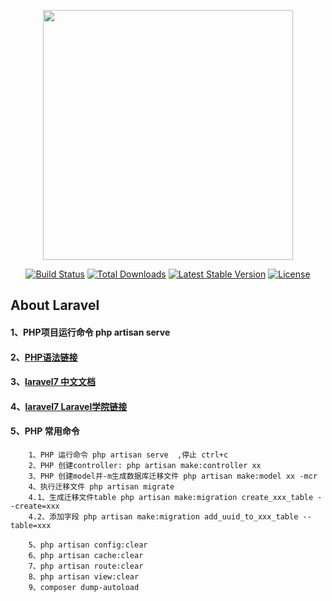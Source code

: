<p align="center"><a href="https://laravel.com" target="_blank"><img src="https://raw.githubusercontent.com/laravel/art/master/logo-lockup/5%20SVG/2%20CMYK/1%20Full%20Color/laravel-logolockup-cmyk-red.svg" width="400"></a></p>

<p align="center">
<a href="https://travis-ci.org/laravel/framework"><img src="https://travis-ci.org/laravel/framework.svg" alt="Build Status"></a>
<a href="https://packagist.org/packages/laravel/framework"><img src="https://poser.pugx.org/laravel/framework/d/total.svg" alt="Total Downloads"></a>
<a href="https://packagist.org/packages/laravel/framework"><img src="https://poser.pugx.org/laravel/framework/v/stable.svg" alt="Latest Stable Version"></a>
<a href="https://packagist.org/packages/laravel/framework"><img src="https://poser.pugx.org/laravel/framework/license.svg" alt="License"></a>
</p>

## About Laravel

#### 1、PHP项目运行命令 php artisan serve
#### 2、[PHP语法链接](https://www.runoob.com/php/php-tutorial.html)
#### 3、[laravel7 中文文档](https://learnku.com/docs/laravel/7.x/installation/7447)
#### 4、[laravel7 Laravel学院链接](https://learnku.com/docs/laravel/7.x/installation/7447)

#### 5、PHP 常用命令
```
    1、PHP 运行命令 php artisan serve  ,停止 ctrl+c
    2、PHP 创建controller: php artisan make:controller xx
    3、PHP 创建model并-m生成数据库迁移文件 php artisan make:model xx -mcr
    4、执行迁移文件 php artisan migrate
    4.1、生成迁移文件table php artisan make:migration create_xxx_table --create=xxx
    4.2、添加字段 php artisan make:migration add_uuid_to_xxx_table --table=xxx

    5、php artisan config:clear
    6、php artisan cache:clear
    7、php artisan route:clear
    8、php artisan view:clear
    9、composer dump-autoload

```
    

